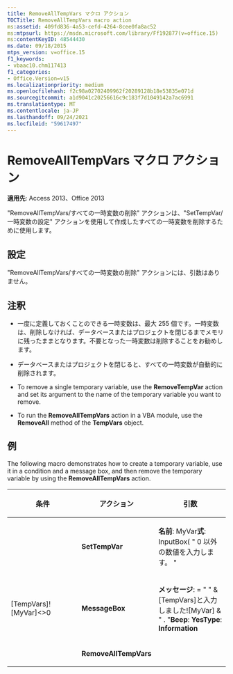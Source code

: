 ```yaml
---
title: RemoveAllTempVars マクロ アクション
TOCTitle: RemoveAllTempVars macro action
ms:assetid: 409fd836-4a53-cefd-4264-8cee0fa8ac52
ms:mtpsurl: https://msdn.microsoft.com/library/Ff192877(v=office.15)
ms:contentKeyID: 48544430
ms.date: 09/18/2015
mtps_version: v=office.15
f1_keywords:
- vbaac10.chm117413
f1_categories:
- Office.Version=v15
ms.localizationpriority: medium
ms.openlocfilehash: f2c98a02702409962f20289128b18e53835e071d
ms.sourcegitcommit: a1d9041c20256616c9c183f7d1049142a7ac6991
ms.translationtype: MT
ms.contentlocale: ja-JP
ms.lasthandoff: 09/24/2021
ms.locfileid: "59617497"
---
```

# <a name="removealltempvars-macro-action"></a>RemoveAllTempVars マクロ アクション


**適用先**: Access 2013、Office 2013


"RemoveAllTempVars/すべての一時変数の削除" アクションは、"SetTempVar/一時変数の設定" アクションを使用して作成したすべての一時変数を削除するために使用します。

## <a name="setting"></a>設定

"RemoveAllTempVars/すべての一時変数の削除" アクションには、引数はありません。

## <a name="remarks"></a>注釈

  - 一度に定義しておくことのできる一時変数は、最大 255 個です。一時変数は、削除しなければ、データベースまたはプロジェクトを閉じるまでメモリに残ったままとなります。不要となった一時変数は削除することをお勧めします。

  - データベースまたはプロジェクトを閉じると、すべての一時変数が自動的に削除されます。

  - To remove a single temporary variable, use the **RemoveTempVar** action and set its argument to the name of the temporary variable you want to remove.

  - To run the **RemoveAllTempVars** action in a VBA module, use the **RemoveAll** method of the **TempVars** object.

## <a name="example"></a>例

The following macro demonstrates how to create a temporary variable, use it in a condition and a message box, and then remove the temporary variable by using the **RemoveAllTempVars** action.

<table>
<colgroup>
<col style="width: 33%" />
<col style="width: 33%" />
<col style="width: 33%" />
</colgroup>
<thead>
<tr class="header">
<th><p>条件</p></th>
<th><p>アクション</p></th>
<th><p>引数</p></th>
</tr>
</thead>
<tbody>
<tr class="odd">
<td><p></p></td>
<td><p><strong>SetTempVar</strong></p></td>
<td><p><strong>名前</strong>: MyVar<strong>式</strong>: InputBox( &quot; 0 以外の数値を入力します。 &quot;</p></td>
</tr>
<tr class="even">
<td><p>[TempVars]![MyVar]&lt;&gt;0</p></td>
<td><p><strong>MessageBox</strong></p></td>
<td><p><strong>メッセージ</strong>: = &quot; &quot; &amp; [TempVars]と入力しました![MyVar] &amp; &quot; . &quot;<strong>Beep</strong>: <strong>YesType</strong>: <strong>Information</strong></p></td>
</tr>
<tr class="odd">
<td><p></p></td>
<td><p><strong>RemoveAllTempVars</strong></p></td>
<td><p></p></td>
</tr>
</tbody>
</table>

